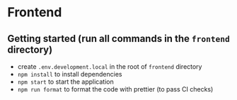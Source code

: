 # Frontend

## Getting started (run all commands in the `frontend` directory)
- create `.env.development.local` in the root of `frontend` directory
- `npm install` to install dependencies
- `npm start` to start the application
- `npm run format` to format the code with prettier (to pass CI checks)
